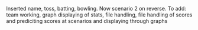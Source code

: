 Inserted name, toss, batting, bowling. Now scenario 2 on reverse. To add: team working, graph displaying of stats, file handling, file handling of scores and prediciting scores at scenarios and displaying through graphs
